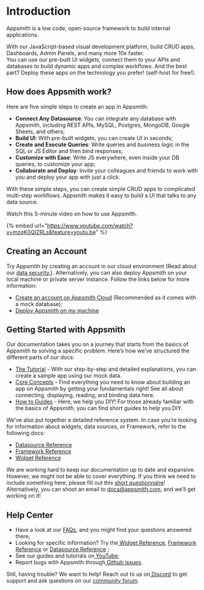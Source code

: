 # Introduction

Appsmith is a low code, open-source framework to build internal applications.

With our JavaScript-based visual development platform, build CRUD apps, Dashboards, Admin Panels, and many more 10x faster.\
You can use our pre-built UI widgets, connect them to your APIs and databases to build dynamic apps and complex workflows. And the best part? Deploy these apps on the technology you prefer! (self-host for free!).

## How does Appsmith work?

Here are five simple steps to create an app in Appsmith:

* **Connect Any Datasource**: You can integrate any database with Appsmith, including REST APIs, MySQL, Postgres, MongoDB, Google Sheets, and others;
* **Build UI**: With pre-built widgets, you can create UI in seconds;
* **Create and Execute Queries**: Write queries and business logic in the SQL or JS Editor and then bind responses;
* **Customize with Ease**: Write JS everywhere, even inside your DB queries, to customize your app;
* **Collaborate and Deploy**: Invite your colleagues and friends to work with you and deploy your app with just a click.

With these simple steps, you can create simple CRUD apps to complicated multi-step workflows. Appsmith makes it easy to build a UI that talks to any data source.

Watch this 5-minute video on how to use Appsmith.

{% embed url="https://www.youtube.com/watch?v=mzqK0QIZRLs&feature=youtu.be" %}

## Creating an Account

Try Appsmith by creating an account in our cloud environment (Read about our [data security.](faq.md#what-type-of-data-security-does-appsmith-provide)). Alternatively, you can also deploy Appsmith on your local machine or private server instance. Follow the links below for more information:

* [Create an account on Appsmith Cloud](https://app.appsmith.com) (Recommended as it comes with a mock database);
* [Deploy Appsmith on my machine](setup/)

## Getting Started with Appsmith

Our documentation takes you on a journey that starts from the basics of Appsmith to solving a specific problem. Here’s how we’ve structured the different parts of our docs:

* [The Tutorial](tutorials/) - With our step-by-step and detailed explanations, you can create a sample app using our mock data.&#x20;
* [Core Concepts](core-concepts/connecting-to-data-sources/) - Find everything you need to know about building an app on Appsmith by getting your fundamentals right! See all about connecting, displaying, reading, and binding data here.
* [How to Guides](how-to-guides/) - Here, we help you DIY! For those already familiar with the basics of Appsmith, you can find short guides to help you DIY.

We’ve also put together a detailed reference system. In case you’re looking for information about widgets, data sources, or Framework, refer to the following docs:

* [Datasource Reference](core-concepts/connecting-to-data-sources/connecting-to-databases.md#supported-databases)
* [Framework Reference](core-concepts/writing-code/appsmith-framework.md)
* [Widget Reference](core-concepts/displaying-data-read/#widgets)

We are working hard to keep our documentation up to date and expansive. However, we might not be able to cover everything. If you think we need to include something here, please fill out this [short questionnaire](https://e1fms9m33tg.typeform.com/to/fRiiqHPt)! Alternatively, you can shoot an email to [docs@appsmith.com](mailto:docs@appsmith.com), and we’ll get working on it!

## Help Center

* Have a look at our [FAQs](https://docs.appsmith.com/faq), and you might find your questions answered there;
* Looking for specific information? Try the[ Widget Reference](https://docs.appsmith.com/widget-reference), [Framework Reference](https://docs.appsmith.com/function-reference) or [Datasource Reference](https://docs.appsmith.com/core-concepts/connecting-to-data-sources/connecting-to-databases#supported-databases) ;
* See our guides and tutorials on[ YouTube](https://www.youtube.com/appsmith);
* Report bugs with Appsmith through[ Github issues](https://github.com/appsmithorg/appsmith/issues).

Still, having trouble? We want to help! Reach out to us on[ Discord](https://discord.com/invite/rBTTVJp) to get support and ask questions on our [community forum](https://community.appsmith.com).

